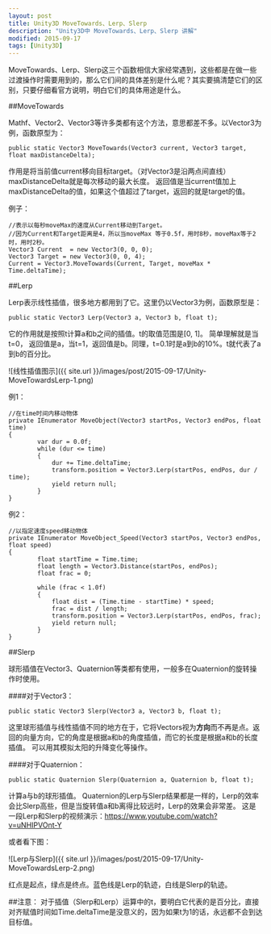 ```yaml
---
layout: post
title: Unity3D MoveTowards、Lerp、Slerp
description: "Unity3D中 MoveTowards、Lerp、Slerp 讲解"
modified: 2015-09-17
tags: [Unity3D]
---
```


MoveTowards、Lerp、Slerp这三个函数相信大家经常遇到，这些都是在做一些过渡操作时需要用到的，那么它们间的具体差别是什么呢？其实要搞清楚它们的区别，只要仔细看官方说明，明白它们的具体用途是什么。

##MoveTowards

Mathf、Vector2、Vector3等许多类都有这个方法，意思都差不多。以Vector3为例，函数原型为：

    public static Vector3 MoveTowards(Vector3 current, Vector3 target, float maxDistanceDelta);

作用是将当前值current移向目标target。（对Vector3是沿两点间直线）
maxDistanceDelta就是每次移动的最大长度。
返回值是当current值加上maxDistanceDelta的值，如果这个值超过了target，返回的就是target的值。

例子：

    //表示以每秒moveMax的速度从Current移动到Target。
    //因为Current和Target距离是4，所以当moveMax 等于0.5f，用时8秒，moveMax等于2时，用时2秒。
    Vector3 Current  = new Vector3(0, 0, 0);
    Vector3 Target = new Vector3(0, 0, 4);
    Current = Vector3.MoveTowards(Current, Target, moveMax * Time.deltaTime);


##Lerp

Lerp表示线性插值，很多地方都用到了它。这里仍以Vector3为例，函数原型是：

    public static Vector3 Lerp(Vector3 a, Vector3 b, float t);

它的作用就是按照t计算a和b之间的插值。t的取值范围是[0, 1]。
简单理解就是当t=0， 返回值是a，当t=1，返回值是b。同理，t=0.1时是a到b的10%。t就代表了a到b的百分比。

![线性插值图示]({{ site.url }}/images/post/2015-09-17/Unity-MoveTowardsLerp-1.png)

例1：

    //在time时间内移动物体
    private IEnumerator MoveObject(Vector3 startPos, Vector3 endPos, float time)
    {        
            var dur = 0.0f;
            while (dur <= time)
            {
                dur += Time.deltaTime;
                transform.position = Vector3.Lerp(startPos, endPos, dur / time);
                yield return null;
            }
    }

例2：

    //以指定速度speed移动物体
    private IEnumerator MoveObject_Speed(Vector3 startPos, Vector3 endPos, float speed)
    {
            float startTime = Time.time;
            float length = Vector3.Distance(startPos, endPos);
            float frac = 0;

            while (frac < 1.0f)
            {
                float dist = (Time.time - startTime) * speed;
                frac = dist / length;
                transform.position = Vector3.Lerp(startPos, endPos, frac);
                yield return null;
            }
    }


##Slerp 

球形插值在Vector3、Quaternion等类都有使用，一般多在Quaternion的旋转操作时使用。

####对于Vector3：

    public static Vector3 Slerp(Vector3 a, Vector3 b, float t);

这里球形插值与线性插值不同的地方在于，它将Vectors视为**方向**而不再是点。返回的向量方向，它的角度是根据a和b的角度插值，而它的长度是根据a和b的长度插值。
可以用其模拟太阳的升降变化等操作。

####对于Quaternion：

    public static Quaternion Slerp(Quaternion a, Quaternion b, float t);

计算a与b的球形插值。
Quaternion的Lerp与Slerp结果都是一样的，Lerp的效率会比Slerp高些，但是当旋转值a和b离得比较远时，Lerp的效果会非常差。
这是一段Lerp和Slerp的视频演示：https://www.youtube.com/watch?v=uNHIPVOnt-Y

或者看下图：

![Lerp与Slerp]({{ site.url }}/images/post/2015-09-17/Unity-MoveTowardsLerp-2.png)

红点是起点，绿点是终点。蓝色线是Lerp的轨迹，白线是Slerp的轨迹。


##注意：
对于插值（Slerp和Lerp）运算中的t，要明白它代表的是百分比，直接对齐赋值时间如Time.deltaTime是没意义的，因为如果t为1的话，永远都不会到达目标值。